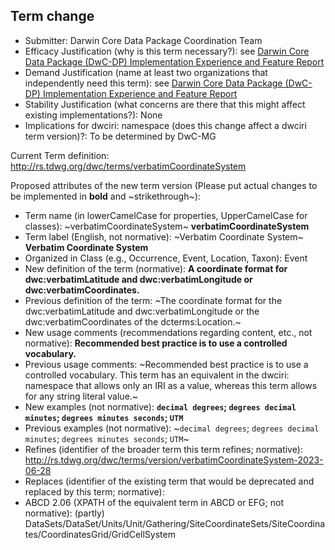 ## Term change

* Submitter: Darwin Core Data Package Coordination Team
* Efficacy Justification (why is this term necessary?): see [Darwin Core Data Package (DwC-DP) Implementation Experience and Feature Report](https://gbif.github.io/dwc-dp/docs/dwc_dp_implementation_feature_reports.pdf)
* Demand Justification (name at least two organizations that independently need this term): see [Darwin Core Data Package (DwC-DP) Implementation Experience and Feature Report](https://gbif.github.io/dwc-dp/docs/dwc_dp_implementation_feature_reports.pdf)
* Stability Justification (what concerns are there that this might affect existing implementations?): None
* Implications for dwciri: namespace (does this change affect a dwciri term version)?: To be determined by DwC-MG

Current Term definition: http://rs.tdwg.org/dwc/terms/verbatimCoordinateSystem

Proposed attributes of the new term version (Please put actual changes to be implemented in **bold** and ~strikethrough~):

* Term name (in lowerCamelCase for properties, UpperCamelCase for classes): ~verbatimCoordinateSystem~ **verbatimCoordinateSystem**
* Term label (English, not normative): ~Verbatim Coordinate System~ **Verbatim Coordinate System**
* Organized in Class (e.g., Occurrence, Event, Location, Taxon): Event
* New definition of the term (normative): **A coordinate format for dwc:verbatimLatitude and dwc:verbatimLongitude or dwc:verbatimCoordinates.**
* Previous definition of the term: ~The coordinate format for the dwc:verbatimLatitude and dwc:verbatimLongitude or the dwc:verbatimCoordinates of the dcterms:Location.~
* New usage comments (recommendations regarding content, etc., not normative): **Recommended best practice is to use a controlled vocabulary.** 
* Previous usage comments: ~Recommended best practice is to use a controlled vocabulary. This term has an equivalent in the dwciri: namespace that allows only an IRI as a value, whereas this term allows for any string literal value.~
* New examples (not normative): **`decimal degrees`; `degrees decimal minutes`; `degrees minutes seconds`; `UTM`**
* Previous examples (not normative): ~`decimal degrees`; `degrees decimal minutes`; `degrees minutes seconds`; `UTM`~
* Refines (identifier of the broader term this term refines; normative): http://rs.tdwg.org/dwc/terms/version/verbatimCoordinateSystem-2023-06-28
* Replaces (identifier of the existing term that would be deprecated and replaced by this term; normative): 
* ABCD 2.06 (XPATH of the equivalent term in ABCD or EFG; not normative): (partly) DataSets/DataSet/Units/Unit/Gathering/SiteCoordinateSets/SiteCoordinates/CoordinatesGrid/GridCellSystem
